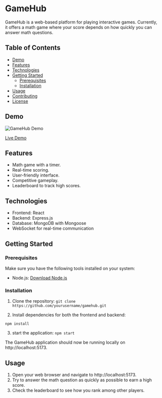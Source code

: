 # GameHub

GameHub is a web-based platform for playing interactive games. Currently, it offers a math game where your score depends on how quickly you can answer math questions.

## Table of Contents

- [Demo](#demo)
- [Features](#features)
- [Technologies](#technologies)
- [Getting Started](#getting-started)
  - [Prerequisites](#prerequisites)
  - [Installation](#installation)
- [Usage](#usage)
- [Contributing](#contributing)
- [License](#license)

## Demo

![GameHub Demo](demo.gif)

[Live Demo](https://your-live-demo-url.com)

## Features

- Math game with a timer.
- Real-time scoring.
- User-friendly interface.
- Competitive gameplay.
- Leaderboard to track high scores.

## Technologies

- Frontend: React
- Backend: Express.js
- Database: MongoDB with Mongoose
- WebSocket for real-time communication

## Getting Started

### Prerequisites

Make sure you have the following tools installed on your system:

- Node.js: [Download Node.js](https://nodejs.org/)

### Installation

1. Clone the repository:
```git clone https://github.com/yourusername/gamehub.git```

2. Install dependencies for both the frontend and backend:
```
npm install
```
3. start the application:
```npm start```

The GameHub application should now be running locally on http://localhost:5173.

## Usage
1. Open your web browser and navigate to http://localhost:5173.
2. Try to answer the math question as quickly as possible to earn a high score.
3. Check the leaderboard to see how you rank among other players.

